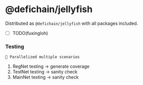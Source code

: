 # @defichain/jellyfish

Distributed as `@defichain/jellyfish` with all packages included.

- [ ] TODO(fuxingloh)

### Testing

```text
🏃 Parallelized multiple scenarios
```

1. RegNet testing -> generate coverage
1. TestNet testing -> sanity check
1. MainNet testing -> sanity check
